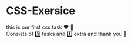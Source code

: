 # CSS-Exersice
this is our first css task :heart: 🙏\
Consists of 3️⃣ tasks and 1️⃣ extra 
and thank you 🤍


